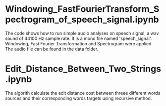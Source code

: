 # Windowing_FastFourierTransform_Spectrogram_of_speech_signal.ipynb                                                                                                     
The code shows how to run simple audio analyses on speech signal, a wav sound of 44100 Hz sample rate. It is a mono file named 'speech_signal'. Windowing, Fast Fourier Transformation and Spectrogram were applied. The audio file can be found in the data folder.
# Edit_Distance_Between_Two_Strings.ipynb
The algorith calculate the edit distance cost between threee different words sources and their corresponding words targets using recursive method.
